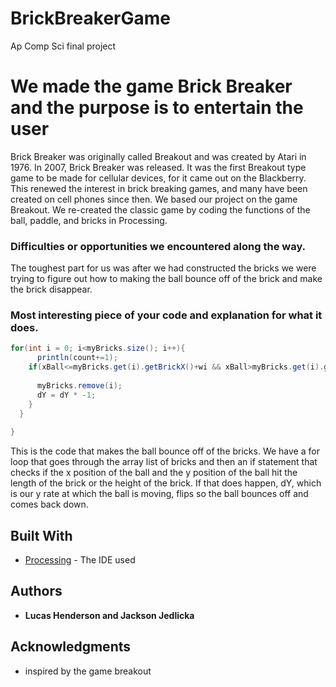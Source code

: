 # BrickBreakerGame
Ap Comp Sci final project
# We made the game Brick Breaker and the purpose is to entertain the user

Brick Breaker was originally called Breakout and was created by Atari in 1976. In 2007, Brick Breaker was released. It was the first Breakout type game to be made for cellular devices, for it came out on the Blackberry. This renewed the interest in brick breaking games, and many have been created on cell phones since then. We based our project on the game Breakout. We re-created the classic game by coding the functions of the ball, paddle, and bricks in Processing.


### Difficulties or opportunities we encountered along the way.

The toughest part for us was after we had constructed the bricks we were trying to figure out how to making the ball bounce off of the brick and make the brick disappear.

### Most interesting piece of your code and explanation for what it does.

```Java
for(int i = 0; i<myBricks.size(); i++){
      println(count+=1);
    if(xBall<=myBricks.get(i).getBrickX()+wi && xBall>myBricks.get(i).getBrickX() && yBall<myBricks.get(i).getBrickY()+ hi && yBall>=(myBricks.get(i).getBrickY())){
    
      myBricks.remove(i);
      dY = dY * -1;
    }
  }
  
}
```
This is the code that makes the ball bounce off of the bricks. We have a for loop that goes through the array list of bricks and then an if statement that checks if the x position of the ball and the y position of the ball hit the length of the brick or the height of the brick. If that does happen, dY, which is our y rate at which the ball is moving, flips so the ball bounces off and comes back down.
## Built With

* [Processing](https://processing.org/) - The IDE used

## Authors

* **Lucas Henderson and Jackson Jedlicka** 

## Acknowledgments

* inspired by the game breakout
